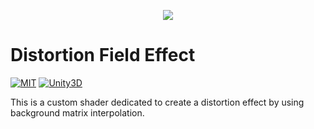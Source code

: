 <p align="center"> 
  <img src="https://thumbs.gfycat.com/DeadlySardonicAzurevasesponge-size_restricted.gif">
</p>

# Distortion Field Effect

[![MIT](https://img.shields.io/badge/License-MIT-red.svg)](https://opensource.org/licenses/MIT)
[![Unity3D](https://img.shields.io/badge/Unity-3D-blue.svg)](https://unity3d.com/)

This is a custom shader dedicated to create a distortion effect by using background matrix interpolation.
